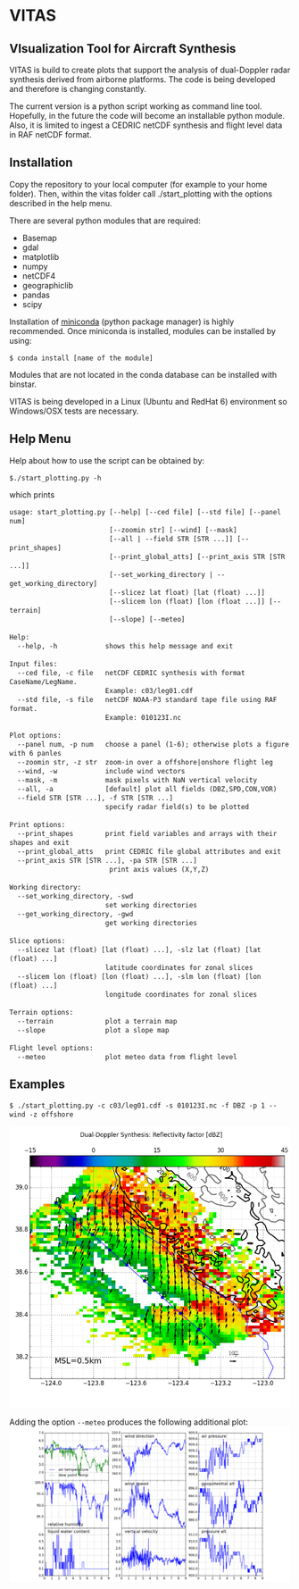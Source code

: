 # VITAS
VIsualization Tool for Aircraft Synthesis
--------------------------------------------

VITAS is build to create plots that support the analysis
of dual-Doppler radar synthesis derived from airborne platforms. The code is being developed and therefore is changing constantly. 

The current version is a python script working as command line tool. Hopefully, in 
the future the code will become an installable python module. Also, it is limited to ingest a CEDRIC netCDF synthesis and flight level data in RAF netCDF format. 

Installation
----------------

Copy the repository to your local computer (for example to your home folder). Then, within the vitas folder call ./start_plotting with the options described in the help menu.

There are several python modules that are required:

- Basemap
- gdal
- matplotlib
- numpy
- netCDF4
- geographiclib
- pandas
- scipy

Installation of [miniconda](1) (python package manager) is highly recommended. Once miniconda is installed, modules can be installed by using:

```code
$ conda install [name of the module]
```

Modules that are not located in the conda database can be installed with binstar.

VITAS is being developed in a Linux (Ubuntu and RedHat 6) environment so Windows/OSX tests are necessary.


Help Menu
-----------------

Help about how to use the script can be obtained by:

```code
$./start_plotting.py -h
```
which prints
```code
usage: start_plotting.py [--help] [--ced file] [--std file] [--panel num]
                         [--zoomin str] [--wind] [--mask]
                         [--all | --field STR [STR ...]] [--print_shapes]
                         [--print_global_atts] [--print_axis STR [STR ...]]
                         [--set_working_directory | --get_working_directory]
                         [--slicez lat float) [lat (float) ...]]
                         [--slicem lon (float) [lon (float ...]] [--terrain]
                         [--slope] [--meteo]

Help:
  --help, -h            shows this help message and exit

Input files:
  --ced file, -c file   netCDF CEDRIC synthesis with format CaseName/LegName.
                        Example: c03/leg01.cdf
  --std file, -s file   netCDF NOAA-P3 standard tape file using RAF format.
                        Example: 010123I.nc

Plot options:
  --panel num, -p num   choose a panel (1-6); otherwise plots a figure with 6 panles
  --zoomin str, -z str  zoom-in over a offshore|onshore flight leg
  --wind, -w            include wind vectors
  --mask, -m            mask pixels with NaN vertical velocity 
  --all, -a             [default] plot all fields (DBZ,SPD,CON,VOR)
  --field STR [STR ...], -f STR [STR ...]
                        specify radar field(s) to be plotted

Print options:
  --print_shapes        print field variables and arrays with their shapes and exit
  --print_global_atts   print CEDRIC file global attributes and exit
  --print_axis STR [STR ...], -pa STR [STR ...]
                         print axis values (X,Y,Z)

Working directory:
  --set_working_directory, -swd
                        set working directories
  --get_working_directory, -gwd
                        get working directories

Slice options:
  --slicez lat (float) [lat (float) ...], -slz lat (float) [lat (float) ...]
                        latitude coordinates for zonal slices
  --slicem lon (float) [lon (float) ...], -slm lon (float) [lon (float) ...]
                        longitude coordinates for zonal slices

Terrain options:
  --terrain             plot a terrain map
  --slope               plot a slope map

Flight level options:
  --meteo               plot meteo data from flight level
```

Examples
--------


```code
$ ./start_plotting.py -c c03/leg01.cdf -s 010123I.nc -f DBZ -p 1 --wind -z offshore
```
![alt tag](https://github.com/rvalenzuelar/vitas/blob/master/figure_example1.png)

Adding the option `--meteo` produces the following additional plot:
![alt tag](https://github.com/rvalenzuelar/vitas/blob/master/figure_example2.png)


[1]:http://conda.pydata.org/miniconda.html
